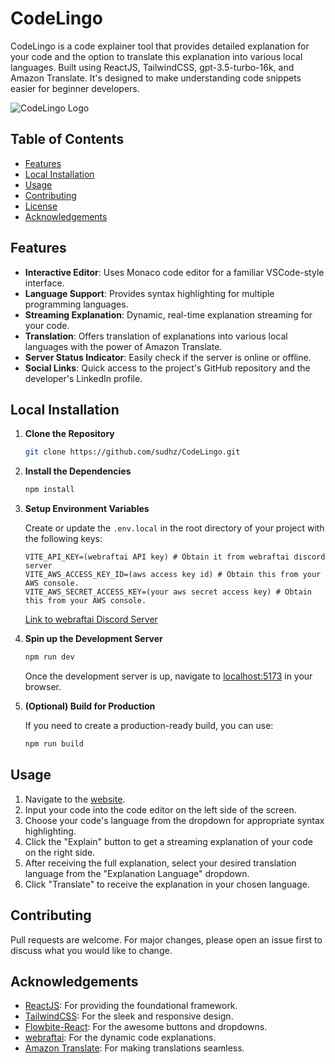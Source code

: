 # CodeLingo

CodeLingo is a code explainer tool that provides detailed explanation for your code and the option to translate this explanation into various local languages. Built using ReactJS, TailwindCSS, gpt-3.5-turbo-16k, and Amazon Translate. It's designed to make understanding code snippets easier for beginner developers.

![CodeLingo Logo](https://i.imgur.com/2DmiTWG.png)

## Table of Contents

- [Features](#features)
- [Local Installation](#local-installation)
- [Usage](#usage)
- [Contributing](#contributing)
- [License](#license)
- [Acknowledgements](#acknowledgements)

## Features

- **Interactive Editor**: Uses Monaco code editor for a familiar VSCode-style interface.
- **Language Support**: Provides syntax highlighting for multiple programming languages.
- **Streaming Explanation**: Dynamic, real-time explanation streaming for your code.
- **Translation**: Offers translation of explanations into various local languages with the power of Amazon Translate.
- **Server Status Indicator**: Easily check if the server is online or offline.
- **Social Links**: Quick access to the project's GitHub repository and the developer's LinkedIn profile.

## Local Installation

1. **Clone the Repository**

   ```bash
   git clone https://github.com/sudhz/CodeLingo.git
   ```

2. **Install the Dependencies**

   ```bash
   npm install
   ```

3. **Setup Environment Variables**

   Create or update the `.env.local` in the root directory of your project with the following keys:

   ```
   VITE_API_KEY=(webraftai API key) # Obtain it from webraftai discord server
   VITE_AWS_ACCESS_KEY_ID=(aws access key id) # Obtain this from your AWS console.
   VITE_AWS_SECRET_ACCESS_KEY=(your aws secret access key) # Obtain this from your AWS console.
   ```

   [Link to webraftai Discord Server](https://discord.gg/webraftai)

4. **Spin up the Development Server**

   ```bash
   npm run dev
   ```

   Once the development server is up, navigate to [localhost:5173](http://localhost:5173) in your browser.

5. **(Optional) Build for Production**

   If you need to create a production-ready build, you can use:

   ```bash
   npm run build
   ```

## Usage

1. Navigate to the [website](https://codelingo.netlify.app/).
2. Input your code into the code editor on the left side of the screen.
3. Choose your code's language from the dropdown for appropriate syntax highlighting.
4. Click the "Explain" button to get a streaming explanation of your code on the right side.
5. After receiving the full explanation, select your desired translation language from the "Explanation Language" dropdown.
6. Click "Translate" to receive the explanation in your chosen language.

## Contributing

Pull requests are welcome. For major changes, please open an issue first to discuss what you would like to change.

## Acknowledgements

- [ReactJS](https://react.dev/): For providing the foundational framework.
- [TailwindCSS](https://tailwindcss.com/): For the sleek and responsive design.
- [Flowbite-React](https://www.flowbite-react.com/): For the awesome buttons and dropdowns.
- [webraftai](https://discord.gg/webraftai): For the dynamic code explanations.
- [Amazon Translate](https://docs.aws.amazon.com/translate/latest/dg/what-is.html): For making translations seamless.
